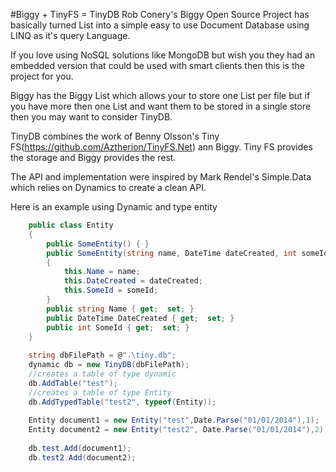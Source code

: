 #Biggy + TinyFS = TinyDB
Rob Conery's Biggy Open Source Project has basically turned List<T> into a simple easy to use Document Database using LINQ as it's query Language.

If you love using NoSQL solutions like MongoDB but wish you they had an embedded version that could be used with smart clients then this is the project for you. 

Biggy has the Biggy List which allows your to store one List<T> per file but if you have more then one List<T> and want them to be stored in a single store then you may want to consider TinyDB.

TinyDB combines the work of Benny Olsson's Tiny FS(https://github.com/Aztherion/TinyFS.Net) ann Biggy. Tiny FS provides the storage and Biggy provides the rest.

The API and implementation were inspired by Mark Rendel's Simple.Data which relies on Dynamics to create a clean API.

Here is an example using Dynamic and type entity

```csharp
	public class Entity
    {
        public SomeEntity() { }
        public SomeEntity(string name, DateTime dateCreated, int someId)
        {
            this.Name = name;
            this.DateCreated = dateCreated;
            this.SomeId = someId;
        }
        public string Name { get;  set; }
        public DateTime DateCreated { get;  set; }
        public int SomeId { get;  set; }
    }
	
    string dbFilePath = @".\tiny.db";
    dynamic db = new TinyDB(dbFilePath);
	//creates a table of type dynamic
    db.AddTable("test");
	//creates a table of type Entity
	db.AddTypedTable("test2", typeof(Entity));
	
	Entity document1 = new Entity("test",Date.Parse("01/01/2014"),1);
	Entity document2 = new Entity("test2", Date.Parse("01/01/2014"),2);
	
	db.test.Add(document1);
	db.test2.Add(document2);
	
	
	
	
```
